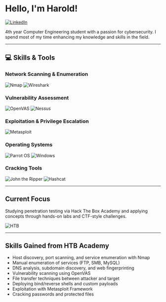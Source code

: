 # Hello, I'm Harold!

[![LinkedIn](https://img.shields.io/badge/-LinkedIn-0072b1?style=for-the-badge&logo=linkedin&logoColor=white)](https://www.linkedin.com/in/harold-danao-715485361/)

4th year Computer Engineering student with a passion for cybersecurity. I spend most of my time enhancing my knowledge and skills in the field.

---

## 💻 Skills & Tools

### Network Scanning & Enumeration  
![Nmap](https://img.shields.io/badge/-Nmap-005F87?style=for-the-badge&logo=nmap&logoColor=white) ![Wireshark](https://img.shields.io/badge/-Wireshark-1679A7?style=for-the-badge&logo=Wireshark&logoColor=white)

### Vulnerability Assessment  
![OpenVAS](https://img.shields.io/badge/-OpenVAS-3E8E41?style=for-the-badge&logo=OpenVAS&logoColor=white) ![Nessus](https://img.shields.io/badge/-Nessus-00A3E0?style=for-the-badge&logoColor=white)

### Exploitation & Privilege Escalation  
![Metasploit](https://img.shields.io/badge/-Metasploit_Framework-000000?style=for-the-badge&logo=Metasploit&logoColor=white)

### Operating Systems  
![Parrot OS](https://img.shields.io/badge/-Parrot_OS-1dd05d?style=for-the-badge&logo=linux&logoColor=white) ![Windows](https://img.shields.io/badge/-Windows-0078D6?style=for-the-badge&logo=windows&logoColor=white)

### Cracking Tools  
![John the Ripper](https://img.shields.io/badge/-John_the_Ripper-8B0000?style=for-the-badge&logoColor=white) ![Hashcat](https://img.shields.io/badge/-Hashcat-1A1A1A?style=for-the-badge&logoColor=white)

---

## Current Focus

Studying penetration testing via Hack The Box Academy and applying concepts through hands-on labs and CTF-style challenges.

![HTB](https://img.shields.io/badge/-Hack_The_Box_Academy-9FEF00?style=for-the-badge&logo=hackthebox&logoColor=black)

---

## Skills Gained from HTB Academy

- Host discovery, port scanning, and service enumeration with Nmap  
- Manual enumeration of services (FTP, SMB, MySQL)  
- DNS analysis, subdomain discovery, and web fingerprinting  
- Vulnerability scanning using OpenVAS  
- File transfer techniques between attacker and target  
- Deploying bind/reverse shells and custom payloads  
- Exploitation with Metasploit Framework  
- Cracking passwords and protected files
